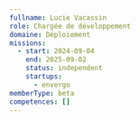 ```yaml
---
fullname: Lucie Vacassin
role: Chargée de développement
domaine: Déploiement
missions:
  - start: 2024-09-04
    end: 2025-09-02
    status: independent
    startups:
      - envergo
memberType: beta
competences: []
---
```

